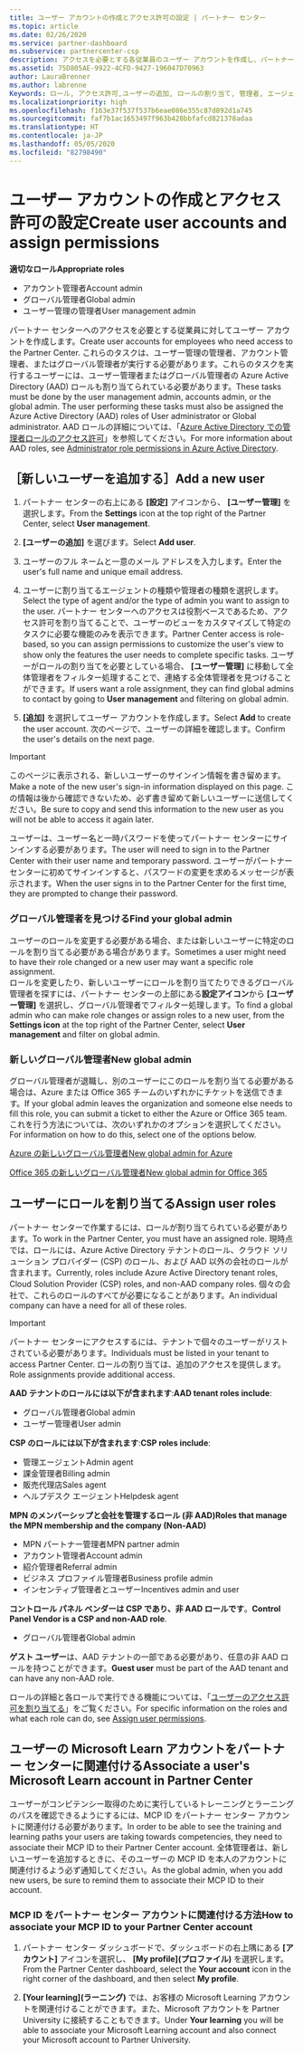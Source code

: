 ```yaml
---
title: ユーザー アカウントの作成とアクセス許可の設定 | パートナー センター
ms.topic: article
ms.date: 02/26/2020
ms.service: partner-dashboard
ms.subservice: partnercenter-csp
description: アクセスを必要とする各従業員のユーザー アカウントを作成し、パートナー センターでロールを割り当てる方法について説明します。 別の管理者特権を持つユーザーが、これを行うことができます。
ms.assetid: 75D805AE-9922-4CFD-9427-196047D70963
author: LauraBrenner
ms.author: labrenne
Keywords: ロール, アクセス許可,ユーザーの追加, ロールの割り当て, 管理者, エージェント,
ms.localizationpriority: high
ms.openlocfilehash: f163e37f537f537b6eae086e355c87d892d1a745
ms.sourcegitcommit: faf7b1ac1653497f963b428bbfafcd821378adaa
ms.translationtype: HT
ms.contentlocale: ja-JP
ms.lasthandoff: 05/05/2020
ms.locfileid: "82798490"
---
```

# <a name="create-user-accounts-and-assign-permissions"></a><span data-ttu-id="04428-105">ユーザー アカウントの作成とアクセス許可の設定</span><span class="sxs-lookup"><span data-stu-id="04428-105">Create user accounts and assign permissions</span></span>

<span data-ttu-id="04428-106">**適切なロール**</span><span class="sxs-lookup"><span data-stu-id="04428-106">**Appropriate roles**</span></span>

- <span data-ttu-id="04428-107">アカウント管理者</span><span class="sxs-lookup"><span data-stu-id="04428-107">Account admin</span></span>
- <span data-ttu-id="04428-108">グローバル管理者</span><span class="sxs-lookup"><span data-stu-id="04428-108">Global admin</span></span>
- <span data-ttu-id="04428-109">ユーザー管理の管理者</span><span class="sxs-lookup"><span data-stu-id="04428-109">User management admin</span></span>

<span data-ttu-id="04428-110">パートナー センターへのアクセスを必要とする従業員に対してユーザー アカウントを作成します。</span><span class="sxs-lookup"><span data-stu-id="04428-110">Create user accounts for employees who need access to the Partner Center.</span></span> <span data-ttu-id="04428-111">これらのタスクは、ユーザー管理の管理者、アカウント管理者、またはグローバル管理者が実行する必要があります。これらのタスクを実行するユーザーには、ユーザー管理者またはグローバル管理者の Azure Active Directory (AAD) ロールも割り当てられている必要があります。</span><span class="sxs-lookup"><span data-stu-id="04428-111">These tasks must be done by the user management admin, accounts admin, or the global admin. The user performing these tasks must also be assigned the Azure Active Directory (AAD) roles of User administrator or Global administrator.</span></span> <span data-ttu-id="04428-112">AAD ロールの詳細については、「[Azure Active Directory での管理者ロールのアクセス許可](https://docs.microsoft.com/azure/active-directory/users-groups-roles/directory-assign-admin-roles)」を参照してください。</span><span class="sxs-lookup"><span data-stu-id="04428-112">For more information about AAD roles, see [Administrator role permissions in Azure Active Directory](https://docs.microsoft.com/azure/active-directory/users-groups-roles/directory-assign-admin-roles).</span></span>


## <a name="add-a-new-user"></a><span data-ttu-id="04428-113">［新しいユーザーを追加する］</span><span class="sxs-lookup"><span data-stu-id="04428-113">Add a new user</span></span>

1. <span data-ttu-id="04428-114">パートナー センターの右上にある **[設定]** アイコンから、 **[ユーザー管理]** を選択します。</span><span class="sxs-lookup"><span data-stu-id="04428-114">From the **Settings** icon at the top right of the Partner Center, select **User management**.</span></span>

2. <span data-ttu-id="04428-115">**[ユーザーの追加]** を選びます。</span><span class="sxs-lookup"><span data-stu-id="04428-115">Select **Add user**.</span></span>

3. <span data-ttu-id="04428-116">ユーザーのフル ネームと一意のメール アドレスを入力します。</span><span class="sxs-lookup"><span data-stu-id="04428-116">Enter the user's full name and unique email address.</span></span>

4. <span data-ttu-id="04428-117">ユーザーに割り当てるエージェントの種類や管理者の種類を選択します。</span><span class="sxs-lookup"><span data-stu-id="04428-117">Select the type of agent and/or the type of admin you want to assign to the user.</span></span> <span data-ttu-id="04428-118">パートナー センターへのアクセスは役割ベースであるため、アクセス許可を割り当てることで、ユーザーのビューをカスタマイズして特定のタスクに必要な機能のみを表示できます。</span><span class="sxs-lookup"><span data-stu-id="04428-118">Partner Center access is role-based, so you can assign permissions to customize the user's view to show only the features the user needs to complete specific tasks.</span></span>  <span data-ttu-id="04428-119">ユーザーがロールの割り当てを必要としている場合、 **[ユーザー管理]** に移動して全体管理者をフィルター処理することで、連絡する全体管理者を見つけることができます。</span><span class="sxs-lookup"><span data-stu-id="04428-119">If users want a role assignment, they can find global admins to contact by going to **User management** and filtering on global admin.</span></span>

5. <span data-ttu-id="04428-120">**[追加]** を選択してユーザー アカウントを作成します。</span><span class="sxs-lookup"><span data-stu-id="04428-120">Select **Add** to create the user account.</span></span> <span data-ttu-id="04428-121">次のページで、ユーザーの詳細を確認します。</span><span class="sxs-lookup"><span data-stu-id="04428-121">Confirm the user's details on the next page.</span></span>

> [!IMPORTANT]  
> <span data-ttu-id="04428-122">このページに表示される、新しいユーザーのサインイン情報を書き留めます。</span><span class="sxs-lookup"><span data-stu-id="04428-122">Make a note of the new user's sign-in information displayed on this page.</span></span> <span data-ttu-id="04428-123">この情報は後から確認できないため、必ず書き留めて新しいユーザーに送信してください。</span><span class="sxs-lookup"><span data-stu-id="04428-123">Be sure to copy and send this information to the new user as you will not be able to access it again later.</span></span> 


<span data-ttu-id="04428-124">ユーザーは、ユーザー名と一時パスワードを使ってパートナー センターにサインインする必要があります。</span><span class="sxs-lookup"><span data-stu-id="04428-124">The user will need to sign in to the Partner Center with their user name and temporary password.</span></span> <span data-ttu-id="04428-125">ユーザーがパートナーセンターに初めてサインインすると、パスワードの変更を求めるメッセージが表示されます。</span><span class="sxs-lookup"><span data-stu-id="04428-125">When the user signs in to the Partner Center for the first time, they are prompted to change their password.</span></span> 


### <a name="find-your-global-admin"></a><span data-ttu-id="04428-126">グローバル管理者を見つける</span><span class="sxs-lookup"><span data-stu-id="04428-126">Find your global admin</span></span>

<span data-ttu-id="04428-127">ユーザーのロールを変更する必要がある場合、または新しいユーザーに特定のロールを割り当てる必要がある場合があります。</span><span class="sxs-lookup"><span data-stu-id="04428-127">Sometimes a user might need to have their role changed or a new user may want a specific role assignment.</span></span>  
<span data-ttu-id="04428-128">ロールを変更したり、新しいユーザーにロールを割り当てたりできるグローバル管理者を探すには、パートナー センターの上部にある**設定アイコン**から **[ユーザー管理]** を選択し、グローバル管理者でフィルター処理します。</span><span class="sxs-lookup"><span data-stu-id="04428-128">To find a global admin who can make role changes or assign roles to a new user, from the **Settings icon** at the top right of the Partner Center, select **User management** and filter on global admin.</span></span> 


### <a name="new-global-admin"></a><span data-ttu-id="04428-129">新しいグローバル管理者</span><span class="sxs-lookup"><span data-stu-id="04428-129">New global admin</span></span>

<span data-ttu-id="04428-130">グローバル管理者が退職し、別のユーザーにこのロールを割り当てる必要がある場合は、Azure または Office 365 チームのいずれかにチケットを送信できます。</span><span class="sxs-lookup"><span data-stu-id="04428-130">If your global admin leaves the organization and someone else needs to fill this role, you can submit a ticket to either the Azure or Office 365 team.</span></span> <span data-ttu-id="04428-131">これを行う方法については、次のいずれかのオプションを選択してください。</span><span class="sxs-lookup"><span data-stu-id="04428-131">For information on how to do this, select one of the options below.</span></span>

[<span data-ttu-id="04428-132">Azure の新しいグローバル管理者</span><span class="sxs-lookup"><span data-stu-id="04428-132">New global admin for Azure</span></span>](https://support.microsoft.com/help/4505981/what-to-do-if-the-only-admin-for-your-mpn-program-has-left-the-company)

[<span data-ttu-id="04428-133">Office 365 の新しいグローバル管理者</span><span class="sxs-lookup"><span data-stu-id="04428-133">New global admin for Office 365</span></span>](https://admin.microsoft.com/)


## <a name="assign-user-roles"></a><span data-ttu-id="04428-134">ユーザーにロールを割り当てる</span><span class="sxs-lookup"><span data-stu-id="04428-134">Assign user roles</span></span>

<span data-ttu-id="04428-135">パートナー センターで作業するには、ロールが割り当てられている必要があります。</span><span class="sxs-lookup"><span data-stu-id="04428-135">To work in the Partner Center, you must have an assigned role.</span></span>  <span data-ttu-id="04428-136">現時点では、ロールには、Azure Active Directory テナントのロール、クラウド ソリューション プロバイダー (CSP) のロール、および AAD 以外の会社のロールが含まれます。</span><span class="sxs-lookup"><span data-stu-id="04428-136">Currently, roles include Azure Active Directory tenant roles, Cloud Solution Provider (CSP) roles, and non-AAD company roles.</span></span> <span data-ttu-id="04428-137">個々の会社で、これらのロールのすべてが必要になることがあります。</span><span class="sxs-lookup"><span data-stu-id="04428-137">An individual company can have a need for all of these roles.</span></span>

>[!Important]
><span data-ttu-id="04428-138">パートナー センターにアクセスするには、テナントで個々のユーザーがリストされている必要があります。</span><span class="sxs-lookup"><span data-stu-id="04428-138">Individuals must be listed in your tenant to access Partner Center.</span></span> <span data-ttu-id="04428-139">ロールの割り当ては、追加のアクセスを提供します。</span><span class="sxs-lookup"><span data-stu-id="04428-139">Role assignments provide additional access.</span></span>


<span data-ttu-id="04428-140">**AAD テナントのロールには以下が含まれます**:</span><span class="sxs-lookup"><span data-stu-id="04428-140">**AAD tenant roles include**:</span></span>
- <span data-ttu-id="04428-141">グローバル管理者</span><span class="sxs-lookup"><span data-stu-id="04428-141">Global admin</span></span>
- <span data-ttu-id="04428-142">ユーザー管理者</span><span class="sxs-lookup"><span data-stu-id="04428-142">User admin</span></span>

<span data-ttu-id="04428-143">**CSP のロールには以下が含まれます**:</span><span class="sxs-lookup"><span data-stu-id="04428-143">**CSP roles include**:</span></span>
- <span data-ttu-id="04428-144">管理エージェント</span><span class="sxs-lookup"><span data-stu-id="04428-144">Admin agent</span></span>
- <span data-ttu-id="04428-145">課金管理者</span><span class="sxs-lookup"><span data-stu-id="04428-145">Billing admin</span></span>
- <span data-ttu-id="04428-146">販売代理店</span><span class="sxs-lookup"><span data-stu-id="04428-146">Sales agent</span></span>
- <span data-ttu-id="04428-147">ヘルプデスク エージェント</span><span class="sxs-lookup"><span data-stu-id="04428-147">Helpdesk agent</span></span>

<span data-ttu-id="04428-148">**MPN のメンバーシップと会社を管理するロール (非 AAD)**</span><span class="sxs-lookup"><span data-stu-id="04428-148">**Roles that manage the MPN membership and the company (Non-AAD)**</span></span>
- <span data-ttu-id="04428-149">MPN パートナー管理者</span><span class="sxs-lookup"><span data-stu-id="04428-149">MPN partner admin</span></span>
- <span data-ttu-id="04428-150">アカウント管理者</span><span class="sxs-lookup"><span data-stu-id="04428-150">Account admin</span></span>
- <span data-ttu-id="04428-151">紹介管理者</span><span class="sxs-lookup"><span data-stu-id="04428-151">Referral admin</span></span>
- <span data-ttu-id="04428-152">ビジネス プロファイル管理者</span><span class="sxs-lookup"><span data-stu-id="04428-152">Business profile admin</span></span>
- <span data-ttu-id="04428-153">インセンティブ管理者とユーザー</span><span class="sxs-lookup"><span data-stu-id="04428-153">Incentives admin and user</span></span>

<span data-ttu-id="04428-154">**コントロール パネル ベンダーは CSP であり、非 AAD ロールです**。</span><span class="sxs-lookup"><span data-stu-id="04428-154">**Control Panel Vendor is a CSP and non-AAD role**.</span></span>
- <span data-ttu-id="04428-155">グローバル管理者</span><span class="sxs-lookup"><span data-stu-id="04428-155">Global admin</span></span>

<span data-ttu-id="04428-156">**ゲスト ユーザー**は、AAD テナントの一部である必要があり、任意の非 AAD ロールを持つことができます。</span><span class="sxs-lookup"><span data-stu-id="04428-156">**Guest user** must be part of the AAD tenant and can have any non-AAD role.</span></span>

<span data-ttu-id="04428-157">ロールの詳細と各ロールで実行できる機能については、「[ユーザーのアクセス許可を割り当てる](permissions-overview.md)」をご覧ください。</span><span class="sxs-lookup"><span data-stu-id="04428-157">For specific information on the roles and what each role can do, see [Assign user permissions](permissions-overview.md).</span></span>

## <a name="associate-a-users-microsoft-learn-account-in-partner-center"></a><span data-ttu-id="04428-158">ユーザーの Microsoft Learn アカウントをパートナー センターに関連付ける</span><span class="sxs-lookup"><span data-stu-id="04428-158">Associate a user's Microsoft Learn account in Partner Center</span></span>

<span data-ttu-id="04428-159">ユーザーがコンピテンシー取得のために実行しているトレーニングとラーニングのパスを確認できるようにするには、MCP ID をパートナー センター アカウントに関連付ける必要があります。</span><span class="sxs-lookup"><span data-stu-id="04428-159">In order to be able to see the training and learning paths your users are taking towards competencies, they need to associate their MCP ID to their Partner Center account.</span></span> <span data-ttu-id="04428-160">全体管理者は、新しいユーザーを追加するときに、そのユーザーの MCP ID を本人のアカウントに関連付けるよう必ず通知してください。</span><span class="sxs-lookup"><span data-stu-id="04428-160">As the global admin, when you add new users, be sure to remind them to associate their MCP ID to their account.</span></span> 

### <a name="how-to-associate-your-mcp-id-to-your-partner-center-account"></a><span data-ttu-id="04428-161">MCP ID をパートナー センター アカウントに関連付ける方法</span><span class="sxs-lookup"><span data-stu-id="04428-161">How to associate your MCP ID to your Partner Center account</span></span>

1. <span data-ttu-id="04428-162">パートナー センター ダッシュボードで、ダッシュボードの右上隅にある **[アカウント]** アイコンを選択し、 **[My profile]\(プロファイル\)** を選択します。</span><span class="sxs-lookup"><span data-stu-id="04428-162">From the Partner Center dashboard, select the **Your account** icon in the right corner of the dashboard, and then select **My profile**.</span></span>

2. <span data-ttu-id="04428-163">**[Your learning]\(ラーニング\)** では、お客様の Microsoft Learning アカウントを関連付けることができます。また、Microsoft アカウントを Partner University に接続することもできます。</span><span class="sxs-lookup"><span data-stu-id="04428-163">Under **Your learning** you will be able to associate your Microsoft Learning account and also connect your Microsoft account to Partner University.</span></span>







